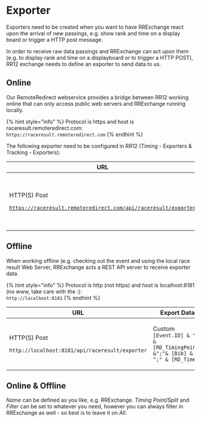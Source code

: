 # Exporter

Exporters need to be created when you want to have RRExchange react upon the arrival of new passings, e.g. show rank and time on a display board or trigger a HTTP post message.&#x20;

In order to receive raw data passings and RRExchange can act upon them (e.g. to display rank and time on a displayboard or to trigger a HTTP POST), RR12 exchange needs to define an exporter to send data to us.&#x20;

## Online

Our RemoteRedirect webservice provides a bridge between RR12 working online that can only access public web servers and RRExchange running locally.&#x20;

{% hint style="info" %}
Protocol is https and host is raceresult.remoteredirect.com:\
`https://raceresult.remoteredirect.com`
{% endhint %}

The following exporter need to be configured in RR12 (Timing - Exporters & Tracking - Exporters):

| URL                                                                                                  | Export Data                                                                                                                      |
| ---------------------------------------------------------------------------------------------------- | -------------------------------------------------------------------------------------------------------------------------------- |
| <p>HTTP(S) Post</p><p><code>https://raceresult.remoteredirect.com/api/raceresult/exporter</code></p> | <p>Custom</p><p><code>[Event.ID] &#x26; ";" &#x26; [RD_TimingPoint] &#x26; ";"&#x26;[Bib] &#x26; ";" &#x26; [RD_Time]</code></p> |



## Offline

When working offline (e.g. checking out the event and using the local race result Web Server, RRExchange acts a REST API server to receive exporter data.

{% hint style="info" %}
Protocol is http (not https) and host is localhost:8181 (no www, take care with the :):\
`http://localhost:8181`
{% endhint %}

| URL                                                                                  | Export Data                                                                                                                   |
| ------------------------------------------------------------------------------------ | ----------------------------------------------------------------------------------------------------------------------------- |
| <p>HTTP(S) Post</p><p><code>http://localhost:8181/api/raceresult/exporter</code></p> | <p>Custom<br><code>[Event.ID] &#x26; ";" &#x26; [RD_TimingPoint] &#x26;";"&#x26; [Bib] &#x26; ";" &#x26; [RD_Time]</code></p> |

## Online & Offline

_Name_ can be defined as you like, e.g. RRExchange. _Timing Point/Split_ and _Filter_ can be set to whatever you need, however you can always filter in RRExchange as well - so best is to leave it on _All_.&#x20;
